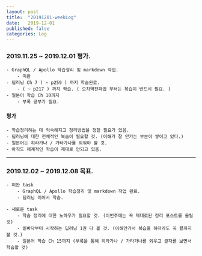 ```yaml
---
layout: post
title:  "20191201-weekLog"
date:   2019-12-01
published: false
categories: Log
---
```

### 2019.11.25 ~ 2019.12.01 평가.
    - GraphQL / Apollo 학습정리 및 markdown 작업.
        - 미완
    - 딥러닝 Ch 7 ( ~ p259 ) 까지 학습완료.
        - ( ~ p217 ) 까지 학습. ( 오차역전파법 부터는 복습이 반드시 필요. )
    - 일본어 학습 Ch 10까지
        - 부록 공부가 필요.

#### 평가
    - 학습정리하는 데 익숙해지고 정리방법을 정할 필요가 있음.
    - 딥러닝에 대한 전체적인 복습이 필요할 것. (이해가 잘 안가는 부분이 쌓이고 있다.)
    - 일본어는 히라가나 / 가타가나를 외워야 할 것.
    - 아직도 체계적인 학습이 제대로 안되고 있음.

---

### 2019.12.02 ~ 2019.12.08 목표.
    - 미완 task
        - GraphQL / Apollo 학습정리 및 markdown 작업 완료.
        - 딥러닝 이어서 학습.

    - 새로운 task
        - 학습 정리에 대한 노하우가 필요할 것. (이번주에는 꼭 제대로된 정리 포스트를 올릴 것)
        - 밑바닥부터 시작하는 딥러닝 1권 다 볼 것. (이해안가서 복습을 하더라도 꼭 끝까지 볼 것.)
        - 일본어 학습 Ch 15까지 (부록을 통해 히라가나 / 가타가나를 외우고 글자를 보면서 학습할 것)